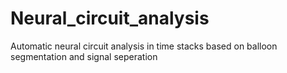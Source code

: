 # Neural_circuit_analysis
Automatic neural circuit analysis in time stacks based on balloon segmentation and signal seperation
